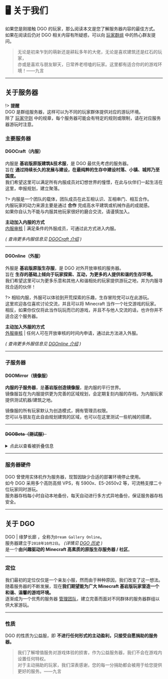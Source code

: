 <!-- notice/about -->

# 🖥 关于我们

如果您是刚接触 DGO 的玩家，那么阅读本文是您了解服务器内容的最佳方式。<br/>
如果在阅读后仍对 DGO 相关内容有所疑惑，可以向 [玩家群组](community/players/groups) 中的热心群友提问。

> 无论是初来乍到的萌新还是耕耘多年的大佬，无论是喜欢建筑还是红石的玩家，<br/>
> 亦或是喜欢与朋友聊天，日常养老唠嗑的玩家。这里都有适合你的的游戏环境！——九言

---

## 关于服务器

!> **提醒** <br/>
DGO 是群组服务器，这样可以为不同的玩家群体提供对应的游玩环境。<br/>
除了 [玩家守则](notice/rules) 中的规章，每个服务器可能会有特定的规则或限制，请在对应服务器游玩时注意。

### 主要服务器

#### DGOCraft（内服）

内服是 **基岩版原版建筑&技术服**，是 DGO 最优先考虑的服务器。<br/>
旨在 **通过持续长久的发展与建设，在最纯粹的生存中建设村落、小镇、城邦乃至国度。** <br/>
我们希望这里可以满足所有内服成员对幻想世界的憧憬，在此与伙伴们一起生活在这里，申报规划，建立聚落。<br/>

?> 内服是一个团队的载体，团队成员在此互相认识、互相串门、相互合作。<br/>
内服玩家的动力来源主要是通过 **合作** 完成高水平建筑或机械作品的成就感。<br/>
如果你自认为不能与内服其他玩家很好的磨合交流，请谨慎加入。

**主动加入内服的方式** <br/>
[内服审核](notice/join?id=二、内服审核) | 满足条件的外服成员，可通过此方式进入内服。

_( 查询更多内服信息见 [DGOCraft 介绍](information/DGOCraft/2nd) )_

---

#### DGOnline（外服）

外服是 **基岩版原版生存服**，是 DGO 对外开放审核的服务器。<br/>
旨在 **生存的基础上倾向于玩家探索、互动，为更多的人提供和谐的生存环境。** <br/>
我们希望这里可以为更多乐意和其他人和谐相处的玩家提供游玩之地，并为内服寻找合适的伙伴！

?> 相较内服，外服可以体验到开荒探索的乐趣，生存冒险党可以在此游玩。<br/>
这里欢迎各位喜欢讨论交流，并且可以将 Minecraft 当作一个社交游戏的玩家。<br/>
相反，如果你仅仅将此当作玩玩而已的游戏，并且不与他人交流的话，也许你并不适合这个服务器。

**主动加入外服的方式**<br/>
[外服审核](/notice/join?id=一、外服审核) | 任何人可在开放审核的时间内申请，通过此方法进入外服。

_( 查询更多外服信息见 [DGOnline 介绍](information/DGOnline/3rd) )_

---

### 子服务器

#### DGOMirror（镜像服）

**内服的子服务器**，是**基岩版创造镜像服**，是内服的平行世界。<br/>
镜像服旨在为内服提供更为完善的区域规划，会定期复刻内服的存档，为内服玩家提供测试机器/建筑之地。

镜像服的所有玩家默认为创造模式，拥有管理员权限。<br/>
您可以与朋友在此自由规划建筑的区域，也可以在这里测试一些机械的搭建。

---

#### ~~DGOBeta（测试服）~~

<details>
<summary>点此以查看被折叠信息</summary>

**外服的子服务器**，是**基岩版生存测试服。** <br/>
测试服旨在为外服玩家提供一个提前尝试新版本之地,体验重大版本更新的新内容。

当官方发布重大更新的版本时，测试服会开启并紧跟最新版。<br/>
服务器不定期开放。在正式版发布且主服完成跟进后，测试服会关闭并对玩家提供测试服的地图。

</details>

---

### 服务器硬件

DGO 曾使用实体机作为服务器，现暂因缺少合适的部署环境停止使用。<br/>
如今 DGO 采用多个高防高频 VPS，有 5900x、E5-2650v2 等，可流畅支撑二十位玩家同时游玩。<br/>
服务器存档每小时自动本地备份，每天自动进行多方式异地备份，保证服务器存档安全。

---

## 关于 DGO

DGO | 缘梦长廊 ，全称为`Dream Gallery Online`。 <br/>
服务器建立于`2018年10月2日`。 _(详情见 [DGO 历史](information/DGOHistory) )_ <br/>
是一个**由兴趣驱动的 Minecraft 高素质的原版生存服务器 / 社区**。

---

### 定位

我们最初的定位仅仅是一个亲友小服，然而由于种种原因，我们改变了这一想法。<br/>
随着服务器的不断发展，现在**我们期望能为广大 Minecraft 基岩版玩家营造一个和谐、温馨的游戏环境。**<br/>
逐渐成为一个优秀的服务器 [管理团队](other/contact?id=管理组)，建立完善而面对不同群体的服务器群组以供大家游玩。

---

### 性质

DGO 的性质为公益服，即 **不进行任何形式的主动盈利，只接受自愿捐助的服务器。** <br/>

> 我们了解增值服务对游戏体验的损害，作为公益服务器，我们不会在游戏内设置任何特权。<br/>
> 对于主动捐助的玩家，我们深表感谢，您的每一分捐助都会被用于给您提供更好的服务。——九言
